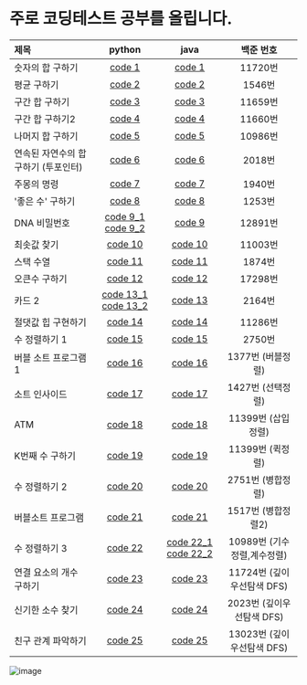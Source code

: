 # 주로 코딩테스트 공부를 올립니다.



| 제목 | python | java | 백준 번호
| :----------- | :------------: | :------------: |:------------: |
| 숫자의 합 구하기  |  [code 1](https://github.com/odri19995/MyCodingStudy/blob/main/python/Code1.py)   |   [code 1](https://github.com/odri19995/MyCodingStudy/blob/main/java/Code1.java) |               11720번                         |
| 평균 구하기    |    [code 2](https://github.com/odri19995/MyCodingStudy/blob/main/python/Code2.py)  |      [code 2](https://github.com/odri19995/MyCodingStudy/blob/main/java/Code2.java) |              1546번                         |
| 구간 합 구하기    |    [code 3](https://github.com/odri19995/MyCodingStudy/blob/main/python/Code3.py)  |      [code 3](https://github.com/odri19995/MyCodingStudy/blob/main/java/Code3.java) |              11659번                        |
| 구간 합 구하기2    |    [code 4](https://github.com/odri19995/MyCodingStudy/blob/main/python/Code4.py)  |      [code 4](https://github.com/odri19995/MyCodingStudy/blob/main/java/Code4.java) |               11660번                         |
| 나머지 합 구하기   |    [code 5](https://github.com/odri19995/MyCodingStudy/blob/main/python/Code5.py)  |      [code 5](https://github.com/odri19995/MyCodingStudy/blob/main/java/Code5.java) |              10986번                          |
| 연속된 자연수의 합 구하기 (투포인터)   |    [code 6](https://github.com/odri19995/MyCodingStudy/blob/main/python/Code6.py)  |      [code 6](https://github.com/odri19995/MyCodingStudy/blob/main/java/Code6.java) |               2018번                         |
| 주몽의 명령   |    [code 7](https://github.com/odri19995/MyCodingStudy/blob/main/python/Code7.py)  |      [code 7](https://github.com/odri19995/MyCodingStudy/blob/main/java/Code7.java) |               1940번                         |
| '좋은 수' 구하기  |    [code 8](https://github.com/odri19995/MyCodingStudy/blob/main/python/Code8.py)  |      [code 8](https://github.com/odri19995/MyCodingStudy/blob/main/java/Code8.java) |               1253번                         |
| DNA 비밀번호  |    [code 9_1](https://github.com/odri19995/MyCodingStudy/blob/main/python/Code9_1.py) [code 9_2](https://github.com/odri19995/MyCodingStudy/blob/main/python/Code9_2.py) |      [code 9](https://github.com/odri19995/MyCodingStudy/blob/main/java/Code9.java) |               12891번                         |
| 최솟값 찾기  |    [code 10](https://github.com/odri19995/MyCodingStudy/blob/main/python/Code10.py)  |      [code 10](https://github.com/odri19995/MyCodingStudy/blob/main/java/Code10.java) |               11003번                         |
| 스택 수열  |    [code 11](https://github.com/odri19995/MyCodingStudy/blob/main/python/Code11.py)  |      [code 11](https://github.com/odri19995/MyCodingStudy/blob/main/java/Code11.java) |               1874번                         |
| 오큰수 구하기 |    [code 12](https://github.com/odri19995/MyCodingStudy/blob/main/python/Code12.py)  |      [code 12](https://github.com/odri19995/MyCodingStudy/blob/main/java/Code12.java) |               17298번                         |
| 카드 2 |    [code 13_1](https://github.com/odri19995/MyCodingStudy/blob/main/python/Code13_1.py) [code 13_2](https://github.com/odri19995/MyCodingStudy/blob/main/python/Code13_2.py) |      [code 13](https://github.com/odri19995/MyCodingStudy/blob/main/java/Code13.java) |               2164번                         |
| 절댓값 힙 구현하기 |    [code 14](https://github.com/odri19995/MyCodingStudy/blob/main/python/Code14.py)  |      [code 14](https://github.com/odri19995/MyCodingStudy/blob/main/java/Code14.java) |               11286번                         |
| 수 정렬하기 1 |    [code 15](https://github.com/odri19995/MyCodingStudy/blob/main/python/Code15.py)  |      [code 15](https://github.com/odri19995/MyCodingStudy/blob/main/java/Code15.java) |               2750번                         |
| 버블 소트 프로그램 1 |    [code 16](https://github.com/odri19995/MyCodingStudy/blob/main/python/Code16.py)  |      [code 16](https://github.com/odri19995/MyCodingStudy/blob/main/java/Code16.java) |               1377번  (버블정렬)                       |
| 소트 인사이드 |    [code 17](https://github.com/odri19995/MyCodingStudy/blob/main/python/Code17.py)  |      [code 17](https://github.com/odri19995/MyCodingStudy/blob/main/java/Code17.java) |               1427번 (선택정렬)                        |
| ATM |    [code 18](https://github.com/odri19995/MyCodingStudy/blob/main/python/Code18.py)  |      [code 18](https://github.com/odri19995/MyCodingStudy/blob/main/java/Code18.java) |               11399번 (삽입정렬)                        |
| K번째 수 구하기 |    [code 19](https://github.com/odri19995/MyCodingStudy/blob/main/python/Code19.py)  |      [code 19](https://github.com/odri19995/MyCodingStudy/blob/main/java/Code19.java) |               11399번 (퀵정렬)                        |
| 수 정렬하기 2 |    [code 20](https://github.com/odri19995/MyCodingStudy/blob/main/python/Code20.py)  |      [code 20](https://github.com/odri19995/MyCodingStudy/blob/main/java/Code20.java) |               2751번 (병합정렬)                        |
| 버블소트 프로그램 |    [code 21](https://github.com/odri19995/MyCodingStudy/blob/main/python/Code21.py)  |      [code 21](https://github.com/odri19995/MyCodingStudy/blob/main/java/Code21.java) |               1517번 (병합정렬2)                        |                           
| 수 정렬하기 3 |    [code 22](https://github.com/odri19995/MyCodingStudy/blob/main/python/Code22.py)  |      [code 22_1](https://github.com/odri19995/MyCodingStudy/blob/main/java/Code22_1.java) [code 22_2](https://github.com/odri19995/MyCodingStudy/blob/main/java/Code22_2.java) |               10989번 (기수정렬,계수정렬)                        |  
| 연결 요소의 개수 구하기 |    [code 23](https://github.com/odri19995/MyCodingStudy/blob/main/python/Code23.py)  |      [code 23](https://github.com/odri19995/MyCodingStudy/blob/main/java/Code23.java) |          11724번 (깊이우선탐색 DFS)                             | 
| 신기한 소수 찾기 |    [code 24](https://github.com/odri19995/MyCodingStudy/blob/main/python/Code24.py)  |      [code 24](https://github.com/odri19995/MyCodingStudy/blob/main/java/Code24.java) |          2023번 (깊이우선탐색 DFS)                             |     
| 친구 관계 파악하기 |    [code 25](https://github.com/odri19995/MyCodingStudy/blob/main/python/Code25.py)  |      [code 25](https://github.com/odri19995/MyCodingStudy/blob/main/java/Code25.java) |          13023번 (깊이우선탐색 DFS)                             |  

![image](https://user-images.githubusercontent.com/103614919/216539186-5c1faf45-c805-43b1-8dde-c0a4e4f11011.png)
